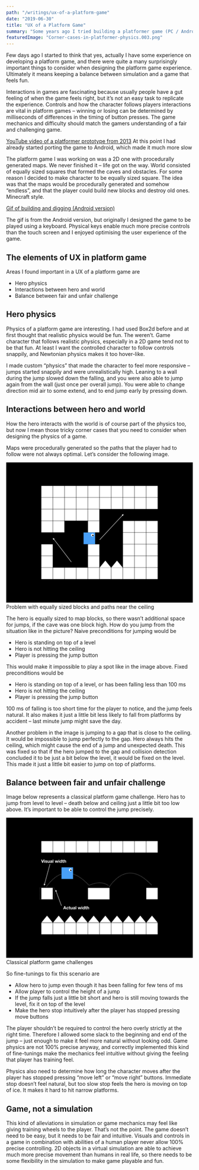 ```yaml
---
path: "/writings/ux-of-a-platform-game"
date: "2019-06-30"
title: "UX of a Platform Game"
summary: "Some years ago I tried building a platformer game (PC / Android) and found the experience interesting from the UX point of view. This is my recap of what I remember. TLDR: You can cheat to make it feel more like a game. Physics simulation rarely makes a good game (at least you'll need to fine tune your character movement physics)."
featuredImage: "Corner-cases-in-platformer-physics.003.png"
---
```


Few days ago I started to think that yes, actually I have some experience on developing a platform game, and there were quite a many surprisingly important things to consider when designing the platform game experience. Ultimately it means keeping a balance between simulation and a game that feels fun.

Interactions in games are fascinating because usually people have a gut feeling of when the game feels right, but it’s not an easy task to replicate the experience. Controls and how the character follows players interactions are vital in platform games – winning or losing can be determined by milliseconds of differences in the timing of button presses. The game mechanics and difficulty should match the gamers understanding of a fair and challenging game.

[YouTube video of a platformer prototype from 2013](https://youtu.be/0MV0MXj0Y8s)
At this point I had already started porting the game to Android, which made it much more slow

The platform game I was working on was a 2D one with procedurally generated maps. We never finished it – life got on the way. World consisted of equally sized squares that formed the caves and obstacles. For some reason I decided to make character to be equally sized square. The idea was that the maps would be procedurally generated and somehow “endless”, and that the player could build new blocks and destroy old ones. Minecraft style.

[Gif of building and digging (Android version)](Loikka-build-and-dig.gif)

The gif is from the Android version, but originally I designed the game to be played using a keyboard. Physical keys enable much more precise controls than the touch screen and I enjoyed optimising the user experience of the game.

## The elements of UX in platform game
Areas I found important in a UX of a platform game are

- Hero physics
- Interactions between hero and world
- Balance between fair and unfair challenge

## Hero physics

Physics of a platform game are interesting. I had used Box2d before and at first thought that realistic physics would be fun. The weren’t. Game character that follows realistic physics, especially in a 2D game tend not to be that fun. At least I want the controlled character to follow controls snappily, and Newtonian physics makes it too hover-like.

I made custom “physics” that made the character to feel more responsive – jumps started snappily and were unrealistically high. Leaning to a wall during the jump slowed down the falling, and you were also able to jump again from the wall (just once per overall jump). You were able to change direction mid air to some extend, and to end jump early by pressing down.

## Interactions between hero and world

How the hero interacts with the world is of course part of the physics too, but now I mean those tricky corner cases that you need to consider when designing the physics of a game.

Maps were procedurally generated so the paths that the player had to follow were not always optimal. Let’s consider the following image.

![Problem with equally sized blocks and paths near the ceiling](Corner-cases-in-platformer-physics.004.png)
Problem with equally sized blocks and paths near the ceiling

The hero is equally sized to map blocks, so there wasn’t additional space for jumps, if the cave was one block high. How do you jump from the situation like in the picture? Naive preconditions for jumping would be

- Hero is standing on top of a level
- Hero is not hitting the ceiling
- Player is pressing the jump button

This would make it impossible to play a spot like in the image above. Fixed preconditions would be

- Hero is standing on top of a level, or has been falling less than 100 ms
- Hero is not hitting the ceiling
- Player is pressing the jump button

100 ms of falling is too short time for the player to notice, and the jump feels natural. It also makes it just a little bit less likely to fall from platforms by accident – last minute jump might save the day.

Another problem in the image is jumping to a gap that is close to the ceiling. It would be impossible to jump perfectly to the gap. Hero always hits the ceiling, which might cause the end of a jump and unexpected death. This was fixed so that if the hero jumped to the gap and collision detection concluded it to be just a bit below the level, it would be fixed on the level. This made it just a little bit easier to jump on top of platforms.

## Balance between fair and unfair challenge

Image below represents a classical platform game challenge. Hero has to jump from level to level – death below and ceiling just a little bit too low above. It’s important to be able to control the jump precisely.

![Classical platform game challenges](Corner-cases-in-platformer-physics.003.png)
Classical platform game challenges

So fine-tunings to fix this scenario are

- Allow hero to jump even though it has been falling for few tens of ms
- Allow player to control the height of a jump
- If the jump falls just a little bit short and hero is still moving towards the level, fix it on top of the level
- Make the hero stop intuitively after the player has stopped pressing move buttons

The player shouldn’t be required to control the hero overly strictly at the right time. Therefore I allowed some slack to the beginning and end of the jump – just enough to make it feel more natural without looking odd. Game physics are not 100% precise anyway, and correctly implemented this kind of fine-tunings make the mechanics feel intuitive without giving the feeling that player has training feel.

Physics also need to determine how long the character moves after the player has stopped pressing “move left” or “move right” buttons. Immediate stop doesn’t feel natural, but too slow stop feels the hero is moving on top of ice. It makes it hard to hit narrow platforms.

## Game, not a simulation

This kind of alleviations in simulation or game mechanics may feel like giving training wheels to the player. That’s not the point. The game doesn’t need to be easy, but it needs to be fair and intuitive. Visuals and controls in a game in combination with abilities of a human player never allow 100% precise controlling. 2D objects in a virtual simulation are able to achieve much more precise movement than humans in real life, so there needs to be some flexibility in the simulation to make game playable and fun.

